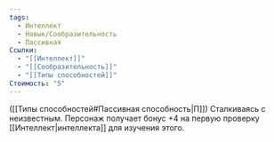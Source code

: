 ```yaml
---
tags:
  - Интеллект
  - Навык/Сообразительность
  - Пассивная
Ссылки:
  - "[[Интеллект]]"
  - "[[Сообразительность]]"
  - "[[Типы способностей]]"
Стоимость: "5"
---
```

([[Типы способностей#Пассивная способность|П]]) Сталкиваясь с неизвестным. Персонаж получает бонус +4 на первую проверку [[Интеллект|интеллекта]] для изучения этого.